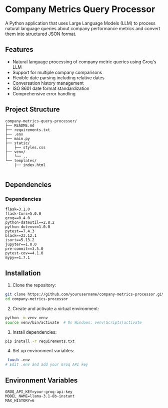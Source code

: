 # Company Metrics Query Processor

A Python application that uses Large Language Models (LLM) to process natural language queries about company performance metrics and convert them into structured JSON format.

## Features

- Natural language processing of company metric queries using Groq's LLM
- Support for multiple company comparisons
- Flexible date parsing including relative dates
- Conversation history management
- ISO 8601 date format standardization
- Comprehensive error handling

## Project Structure

```
company-metrics-query-processor/
├── README.md
├── requirements.txt
├── .env
├── main.py
├── static/
│   ├── styles.css
├── venv/
│   └── ..
└── templates/
    ├── index.html
    
```

## Dependencies

### Dependencies
```
flask=3.1.0
flask-Cors=5.0.0
groq==0.4.0
python-dateutil==2.8.2
python-dotenv==1.0.0
pytest==7.4.3
black==23.12.1
isort==5.13.2
jupyter==1.0.0
pre-commit==3.5.0
pytest-cov==4.1.0
mypy==1.7.1
```

## Installation

1. Clone the repository:
```bash
git clone https://github.com/yourusername/company-metrics-processor.git
cd company-metrics-processor
```

2. Create and activate a virtual environment:
```bash
python -m venv venv
source venv/bin/activate  # On Windows: venv\Scripts\activate
```

3. Install dependencies:
```bash
pip install -r requirements.txt
```

4. Set up environment variables:
```bash
 touch .env
# Edit .env and add your Groq API key
```

## Environment Variables
```
GROQ_API_KEY=your-groq-api-key
MODEL_NAME=llama-3.1-8b-instant
MAX_HISTORY=6
```

